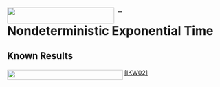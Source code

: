 # <img src="/notes/classes/tex/b8a46d1149f0773e4a90f717a2cc5d2c.svg?invert_in_darkmode&sanitize=true" align="middle" width="249.27680909999992pt" height="37.80850590000001pt"/> - Nondeterministic Exponential Time

## Known Results

<img src="/notes/classes/tex/b560ff2705f21960f31f0200a056e607.svg?invert_in_darkmode&sanitize=true" align="middle" width="268.58288655pt" height="24.65753399999998pt"/> [\[IKW02\]](/notes/papers/easyWitness.md)
